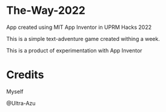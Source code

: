# The-Way-2022
App created using MIT App Inventor in UPRM Hacks 2022

This is a simple text-adventure game created withing a week.

This is a product of experimentation with App Inventor
# Credits
Myself

@Ultra-Azu
